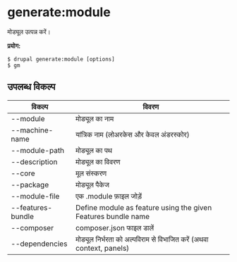# generate:module
मोड्यूल उत्पन्न करें।

**प्रयोग:**
```
$ drupal generate:module [options] 
$ gm  
```

## उपलब्ध विकल्प
विकल्प | विवरण
-------|-------------
--module | मोड्यूल का नाम
--machine-name | यांत्रिक नाम (लोअरकेस और केवल अंडरस्कोर)
--module-path | मोड्यूल का पथ
--description | मोड्यूल का विवरण
--core | मूल संस्करण
--package | मोड्यूल पैकेज
--module-file | एक .module फ़ाइल जोड़ें
--features-bundle | Define module as feature using the given Features bundle name
--composer | composer.json फाइल डालें
--dependencies | मोड्यूल निर्भरता को अल्पविराम से विभाजित करें (अथवा context, panels)

